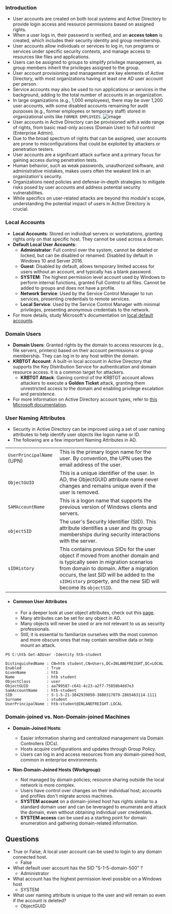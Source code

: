 ### Introduction
- User accounts are created on both local systems and Active Directory to provide login access and resource permissions based on assigned rights.
- When a user logs in, their password is verified, and an **access token** is created, which includes their security identity and group membership.
- User accounts allow individuals or services to log in, run programs or services under specific security contexts, and manage access to resources like files and applications.
- Users can be assigned to groups to simplify privilege management, as group members inherit the privileges assigned to the group.
- User account provisioning and management are key elements of Active Directory, with most organizations having at least one AD user account per person.
- Service accounts may also be used to run applications or services in the background, adding to the total number of accounts in an organization.
- In large organizations (e.g., 1,000 employees), there may be over 1,200 user accounts, with some disabled accounts remaining for audit purposes (e.g., former employees or temporary staff) stored in organizational units like `FORMER EMPLOYEES`.
![image](https://academy.hackthebox.com/storage/modules/74/all_users.png)
- User accounts in Active Directory can be provisioned with a wide range of rights, from basic read-only access (Domain User) to full control (Enterprise Admin).
- Due to the broad spectrum of rights that can be assigned, user accounts are prone to misconfigurations that could be exploited by attackers or penetration testers.
- User accounts are a significant attack surface and a primary focus for gaining access during penetration tests.
- Human behavior, such as weak passwords, unauthorized software, and administrative mistakes, makes users often the weakest link in an organization's security.
- Organizations need policies and defense-in-depth strategies to mitigate risks posed by user accounts and address potential security vulnerabilities.
- While specifics on user-related attacks are beyond this module's scope, understanding the potential impact of users in Active Directory is crucial.



### Local Accounts
- **Local Accounts**: Stored on individual servers or workstations, granting rights only on that specific host. They cannot be used across a domain.
- **Default Local User Accounts**:
    - **Administrator**: Full control over the system, cannot be deleted or locked, but can be disabled or renamed. Disabled by default in Windows 10 and Server 2016.
    - **Guest**: Disabled by default, allows temporary limited access for users without an account, and typically has a blank password.
    - **SYSTEM**: The highest permission level account used by Windows to perform internal functions, granted Full Control to all files. Cannot be added to groups and does not have a profile.
    - **Network Service**: Used by the Service Control Manager to run services, presenting credentials to remote services.
    - **Local Service**: Used by the Service Control Manager with minimal privileges, presenting anonymous credentials to the network.
- For more details, study Microsoft's documentation on [local default accounts](https://docs.microsoft.com/en-us/windows/security/identity-protection/access-control/local-accounts).



### Domain Users
- **Domain Users**: Granted rights by the domain to access resources (e.g., file servers, printers) based on their account permissions or group membership. They can log in to any host within the domain.
- **KRBTGT Account**: A built-in local account in Active Directory that supports the Key Distribution Service for authentication and domain resource access. It is a common target for attackers.
    - **KRBTGT Attack**: Gaining control of the KRBTGT account allows attackers to execute a **Golden Ticket** attack, granting them unrestricted access to the domain and enabling privilege escalation and persistence.
- For more information on Active Directory account types, refer to [this Microsoft documentation](https://docs.microsoft.com/en-us/windows/security/identity-protection/access-control/active-directory-accounts).



### User Naming Attributes
- Security in Active Directory can be improved using a set of user naming attributes to help identify user objects like logon name or ID. 
- The following are a few important Naming Attributes in AD.

|                           |                                                                                                                                                                                                                                                                                  |
| ------------------------- | -------------------------------------------------------------------------------------------------------------------------------------------------------------------------------------------------------------------------------------------------------------------------------- |
| `UserPrincipalName` (UPN) | This is the primary logon name for the user. By convention, the UPN uses the email address of the user.                                                                                                                                                                          |
| `ObjectGUID`              | This is a unique identifier of the user. In AD, the ObjectGUID attribute name never changes and remains unique even if the user is removed.                                                                                                                                      |
| `SAMAccountName`          | This is a logon name that supports the previous version of Windows clients and servers.                                                                                                                                                                                          |
| `objectSID`               | The user's Security Identifier (SID). This attribute identifies a user and its group memberships during security interactions with the server.                                                                                                                                   |
| `sIDHistory`              | This contains previous SIDs for the user object if moved from another domain and is typically seen in migration scenarios from domain to domain. After a migration occurs, the last SID will be added to the `sIDHistory` property, and the new SID will become its `objectSID`. |

- #### Common User Attributes
	- For a deeper look at user object attributes, check out this [page](https://docs.microsoft.com/en-us/windows/win32/ad/user-object-attributes). 
	- Many attributes can be set for any object in AD. 
	- Many objects will never be used or are not relevant to us as security professionals. 
	- Still, it is essential to familiarize ourselves with the most common and more obscure ones that may contain sensitive data or help mount an attack.
```powershell-session
PS C:\htb Get-ADUser -Identity htb-student

DistinguishedName : CN=htb student,CN=Users,DC=INLANEFREIGHT,DC=LOCAL
Enabled           : True
GivenName         : htb
Name              : htb student
ObjectClass       : user
ObjectGUID        : aa799587-c641-4c23-a2f7-75850b4dd7e3
SamAccountName    : htb-student
SID               : S-1-5-21-3842939050-3880317879-2865463114-1111
Surname           : student
UserPrincipalName : htb-student@INLANEFREIGHT.LOCAL
```




### Domain-joined vs. Non-Domain-joined Machines
- **Domain-Joined Hosts**:
    
    - Easier information sharing and centralized management via Domain Controllers (DCs).
    - Hosts acquire configurations and updates through Group Policy.
    - Users can log in and access resources from any domain-joined host, common in enterprise environments.
- **Non-Domain-Joined Hosts (Workgroup)**:
    
    - Not managed by domain policies; resource sharing outside the local network is more complex.
    - Users have control over changes on their individual host; accounts and profiles don't migrate across machines.
    - **SYSTEM account** on a domain-joined host has rights similar to a standard domain user and can be leveraged to enumerate and attack the domain, even without obtaining individual user credentials.
    - **SYSTEM access** can be used as a starting point for domain enumeration and gathering domain-related information.



## Questions
- True or False; A local user account can be used to login to any domain connected host.
	- False
- What default user account has the SID "S-1-5-domain-500" ?
	- Administrator
- What account has the highest permission level possible on a Windows host
	- SYSTEM
- What user naming attribute is unique to the user and will remain so even if the account is deleted?
	- ObjectGUID